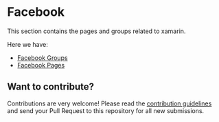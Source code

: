 # Facebook

This section contains the pages and groups related to xamarin.

Here we have:

- [Facebook Groups](groups.md)
- [Facebook Pages](pages.md)

## Want to contribute?

Contributions are very welcome! Please read the [contribution guidelines](contributing-guidelines.md) and send your Pull Request to this repository for all new submissions.

